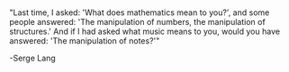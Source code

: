 #

"Last time, I asked: 'What does mathematics mean to you?', 
and some people answered: 'The manipulation of numbers, the manipulation of structures.' 
And if I had asked what music means to you, would you have answered: 'The manipulation of notes?'"


-Serge Lang

